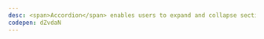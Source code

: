 ```yaml
---
desc: <span>Accordion</span> enables users to expand and collapse sections of content.
codepen: dZvdaN
---
```

